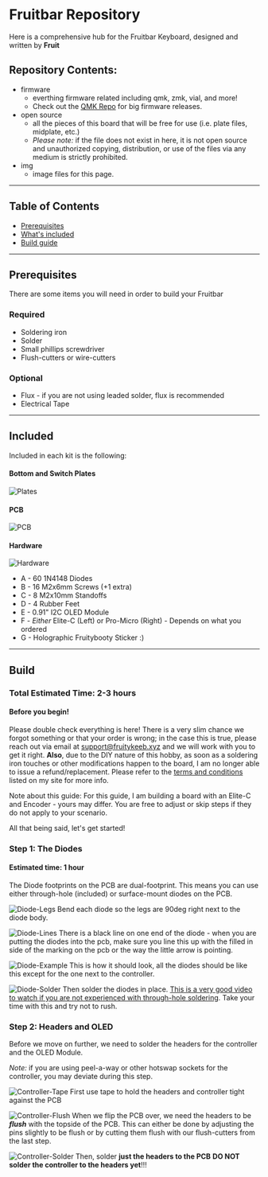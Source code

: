 # Fruitbar Repository

Here is a comprehensive hub for the Fruitbar Keyboard, designed and written by **Fruit**
<br/>

## Repository Contents:
* firmware
    * everthing firmware related including qmk, zmk, vial, and more!
    * Check out the [QMK Repo](https://github.com/qmk/qmk_firmware/tree/master/keyboards) for big firmware releases.
* open source
    * all the pieces of this board that will be free for use (i.e. plate files, midplate, etc.)
    * *Please note:* if the file does not exist in here, it is not open source and unauthorized copying, distribution, or use of the files via any medium is strictly prohibited.
* img
    * image files for this page.

___

## Table of Contents

* [Prerequisites](#Prerequisites)
* [What's included](#Included)
* [Build guide](#Build)

___

## Prerequisites

There are some items you will need in order to build your Fruitbar

### Required

* Soldering iron
* Solder
* Small phillips screwdriver
* Flush-cutters or wire-cutters

### Optional

* Flux - if you are not using leaded solder, flux is recommended
* Electrical Tape

___

## Included

Included in each kit is the following:
#### Bottom and Switch Plates
![Plates](img/plates.jpg)
#### PCB
![PCB](img/pcb.jpg)
#### Hardware
![Hardware](img/hardware.jpg)
* A - 60 1N4148 Diodes
* B - 16 M2x6mm Screws (+1 extra)
* C - 8 M2x10mm Standoffs
* D - 4 Rubber Feet
* E - 0.91" I2C OLED Module
* F - *Either* Elite-C (Left) or Pro-Micro (Right) - Depends on what you ordered
* G - Holographic Fruitybooty Sticker :)

___

## Build
### Total Estimated Time: 2-3 hours

#### Before you begin!
Please double check everything is here! There is a very slim chance we forgot something or that your order is wrong; in the case this is true, please reach out via email at [support@fruitykeeb.xyz](mailto:support@fruitykeeb.xyz) and we will work with you to get it right. 
**Also**, due to the DIY nature of this hobby, as soon as a soldering iron touches or other modifications happen to the board, I am no longer able to issue a refund/replacement. Please refer to the [terms and conditions](https://www.fruitykeeb.xyz/terms-and-conditions) listed on my site for more info.

Note about this guide: For this guide, I am building a board with an Elite-C and Encoder - yours may differ. You are free to adjust or skip steps if they do not apply to your scenario. 

All that being said, let's get started!

### Step 1: The Diodes
#### Estimated time: 1 hour

The Diode footprints on the PCB are dual-footprint. This means you can use either through-hole (included) or surface-mount diodes on the PCB.

![Diode-Legs](img/diodelegs.jpg)
Bend each diode so the legs are 90deg right next to the diode body.

![Diode-Lines](img/diodelines.jpg)
There is a black line on one end of the diode - when you are putting the diodes into the pcb, make sure you line this up with the filled in side of the marking on the pcb or the way the little arrow is pointing.

![Diode-Example](img/diodeexample.jpg)
This is how it should look, all the diodes should be like this except for the one next to the controller.

![Diode-Solder](img/diodesolder.jpg)
Then solder the diodes in place. [This is a very good video to watch if you are not experienced with through-hole soldering](https://youtu.be/vAx89WhpZ3k). Take your time with this and try not to rush.


### Step 2: Headers and OLED

Before we move on further, we need to solder the headers for the controller and the OLED Module.

*Note:* if you are using peel-a-way or other hotswap sockets for the controller, you may deviate during this step. 

![Controller-Tape](img/controllertape.jpg)
First use tape to hold the headers and controller tight against the PCB

![Controller-Flush](img/controllerflush.jpg)
When we flip the PCB over, we need the headers to be ***flush*** with the topside of the PCB. This can either be done by adjusting the pins slightly to be flush or by cutting them flush with our flush-cutters from the last step. 

![Controller-Solder](img/controllersolder.jpg)
Then, solder **just the headers to the PCB** **DO NOT solder the controller to the headers yet**!!!

